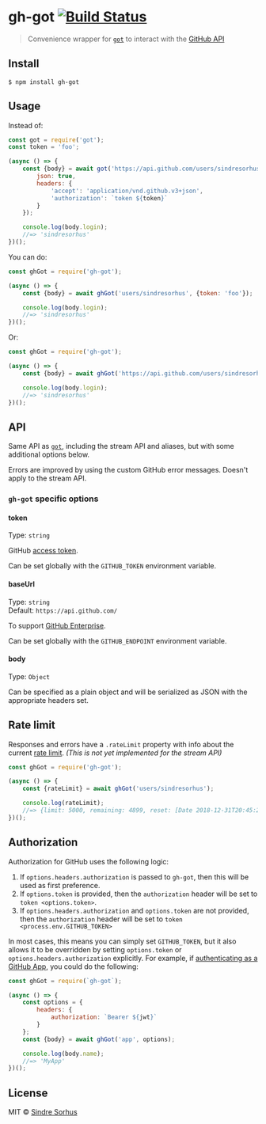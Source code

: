 # gh-got [![Build Status](https://travis-ci.org/sindresorhus/gh-got.svg?branch=master)](https://travis-ci.org/sindresorhus/gh-got)

> Convenience wrapper for [`got`](https://github.com/sindresorhus/got) to interact with the [GitHub API](https://developer.github.com/v3/)


## Install

```
$ npm install gh-got
```


## Usage

Instead of:

```js
const got = require('got');
const token = 'foo';

(async () => {
	const {body} = await got('https://api.github.com/users/sindresorhus', {
		json: true,
		headers: {
			'accept': 'application/vnd.github.v3+json',
			'authorization': `token ${token}`
		}
	});

	console.log(body.login);
	//=> 'sindresorhus'
})();
```

You can do:

```js
const ghGot = require('gh-got');

(async () => {
	const {body} = await ghGot('users/sindresorhus', {token: 'foo'});

	console.log(body.login);
	//=> 'sindresorhus'
})();
```

Or:

```js
const ghGot = require('gh-got');

(async () => {
	const {body} = await ghGot('https://api.github.com/users/sindresorhus', {token: 'foo'});

	console.log(body.login);
	//=> 'sindresorhus'
})();
```


## API

Same API as [`got`](https://github.com/sindresorhus/got), including the stream API and aliases, but with some additional options below.

Errors are improved by using the custom GitHub error messages. Doesn't apply to the stream API.

### `gh-got` specific options

#### token

Type: `string`

GitHub [access token](https://github.com/settings/tokens/new).

Can be set globally with the `GITHUB_TOKEN` environment variable.

#### baseUrl

Type: `string`<br>
Default: `https://api.github.com/`

To support [GitHub Enterprise](https://enterprise.github.com).

Can be set globally with the `GITHUB_ENDPOINT` environment variable.

#### body

Type: `Object`

Can be specified as a plain object and will be serialized as JSON with the appropriate headers set.


## Rate limit

Responses and errors have a `.rateLimit` property with info about the current [rate limit](https://developer.github.com/v3/#rate-limiting). *(This is not yet implemented for the stream API)*

```js
const ghGot = require('gh-got');

(async () => {
	const {rateLimit} = await ghGot('users/sindresorhus');

	console.log(rateLimit);
	//=> {limit: 5000, remaining: 4899, reset: [Date 2018-12-31T20:45:20.000Z]}
})();
```


## Authorization

Authorization for GitHub uses the following logic:

1. If `options.headers.authorization` is passed to `gh-got`, then this will be used as first preference.
2. If `options.token` is provided, then the `authorization` header will be set to `token <options.token>`.
3. If `options.headers.authorization` and `options.token` are not provided, then the `authorization` header will be set to `token <process.env.GITHUB_TOKEN>`

In most cases, this means you can simply set `GITHUB_TOKEN`, but it also allows it to be overridden by setting `options.token` or `options.headers.authorization` explicitly. For example, if [authenticating as a GitHub App](https://developer.github.com/apps/building-github-apps/authenticating-with-github-apps/#authenticating-as-a-github-app), you could do the following:

```js
const ghGot = require(`gh-got`);

(async () => {
	const options = {
		headers: {
			authorization: `Bearer ${jwt}`
		}
	};
	const {body} = await ghGot('app', options);

	console.log(body.name);
	//=> 'MyApp'
})();
```


## License

MIT © [Sindre Sorhus](https://sindresorhus.com)
